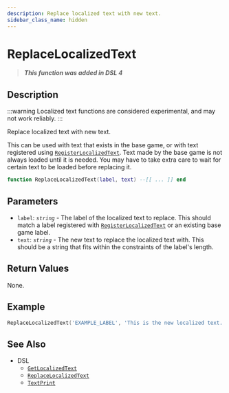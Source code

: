 ```yaml
---
description: Replace localized text with new text.
sidebar_class_name: hidden
---
```


# ReplaceLocalizedText

> **_This function was added in DSL 4_**

## Description

:::warning
Localized text functions are considered experimental, and may not work reliably.
:::

Replace localized text with new text.

This can be used with text that exists in the base game, or with text registered using [`RegisterLocalizedText`](RegisterLocalizedText). Text made by the base game is not always loaded until it is needed. You may have to take extra care to wait for certain text to be loaded before replacing it.

```lua
function ReplaceLocalizedText(label, text) --[[ ... ]] end
```

## Parameters

- `label`: _`string`_ - The label of the localized text to replace. This should match a label registered with [`RegisterLocalizedText`](RegisterLocalizedText) or an existing base game label.
- `text`: _`string`_ - The new text to replace the localized text with. This should be a string that fits within the constraints of the label's length.

## Return Values

None.

## Example

```lua
ReplaceLocalizedText('EXAMPLE_LABEL', 'This is the new localized text.')
```

## See Also

- DSL
  - [`GetLocalizedText`](./GetLocalizedText)
  - [`ReplaceLocalizedText`](./ReplaceLocalizedText)
  - [`TextPrint`](/docs/game-reference/global-functions/TextPrint)
